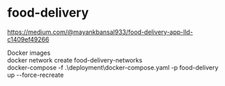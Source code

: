 # food-delivery
https://medium.com/@mayankbansal933/food-delivery-app-lld-c1409ef49266

Docker images  
docker network create food-delivery-networks  
docker-compose -f .\deployment\docker-compose.yaml -p food-delivery up --force-recreate  
